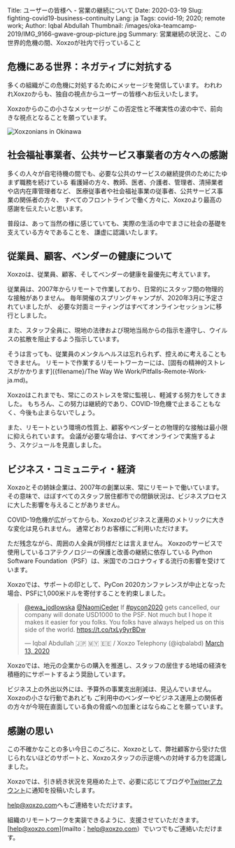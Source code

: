 Title: ユーザーの皆様へ - 営業の継続について
Date: 2020-03-19
Slug: fighting-covid19-business-continuity
Lang: ja
Tags: covid-19; 2020; remote work;
Author: Iqbal Abdullah 
Thumbnail: /images/oka-teamcamp-2019/IMG_9166-gwave-group-picture.jpg
Summary: 営業継続の状況と、この世界的危機の間、Xoxzoが社内で行っていること

## 危機にある世界：ネガティブに対抗する

多くの組織がこの危機に対処するためにメッセージを発信しています。
われわれXoxzoからも、独自の視点からユーザーの皆様へお伝えいたします。

Xoxzoからのこの小さなメッセージが この否定性と不確実性の波の中で、前向きな視点となることを願っています。

![Xoxzonians in Okinawa](/images/oka-teamcamp-2019/IMG_9071-syuri-jo.jpg)

## 社会福祉事業者、公共サービス事業者の方々への感謝

多くの人々が自宅待機の間でも、必要な公共のサービスの継続提供のためにたゆまず職務を続けている
看護婦の方々、教師、医者、介護者、管理者、清掃業者や店内在庫管理者など、
医療従事者や社会福祉事業の従事者、公共サービス事業の関係者の方々、
すべてのフロントラインで働く方々に、Xoxzoより最高の感謝を伝えたいと思います。

普段は、あって当然の様に感じていても、実際の生活の中でまさに社会の基礎を支えている方々であることを、
謙虚に認識いたします。


## 従業員、顧客、ベンダーの健康について

Xoxzoは、従業員、顧客、そしてベンダーの健康を最優先に考えています。

従業員は、2007年からリモートで作業しており、日常的にスタッフ間の物理的な接触がありません。 
毎年開催のスプリングキャンプが、2020年3月に予定されていましたが、
必要な対面ミーティングはすべてオンラインセッションに移行としました。

また、スタッフ全員に、現地の法律および現地当局からの指示を遵守し、ウイルスの拡散を阻止するよう指示しています。

そうは言っても、従業員のメンタルヘルスは忘れられず、控えめに考えることもできません。 
リモートで作業するリモートワーカーには、[固有の精神的ストレスがかかります]({filename}/The Way We Work/Pitfalls-Remote-Work-ja.md)。

Xoxzoはこれまでも、常にこのストレスを常に監視し、軽減する努力をしてきました。
もちろん、この努力は継続的であり、COVID-19危機で止まることもなく、今後も止まらないでしょう。

また、リモートという環境の性質上、顧客やベンダーとの物理的な接触は最小限に抑えられています。 
会議が必要な場合は、すべてオンラインで実施するよう、スケジュールを見直しました。

## ビジネス・コミュニティ・経済

Xoxzoとその姉妹企業は、2007年の創業以来、常にリモートで働いています。
その意味で、ほぼすべてのスタッフ居住都市での閉鎖状況は、ビジネスプロセスに大した影響を与えることがありません。

COVID-19危機が広がってからも、Xoxzoのビジネスと運用のメトリックに大きな変化は見られません。 
通常どおりお客様にご利用いただけます。

ただ残念ながら、周囲の人全員が同様だとは言えません。 
Xoxzoのサービスで使用しているコアテクノロジーの保護と改善の継続に依存している
Python Software Foundation（PSF）は、米国でのコロナウィする流行の影響を受けています。

Xoxzoでは、サポートの印として、PyCon 2020カンファレンスが中止となった場合、PSFに1,000米ドルを寄付することを約束しました。

<blockquote class="twitter-tweet"><p lang="en" dir="ltr"><a href="https://twitter.com/ewa_jodlowska?ref_src=twsrc%5Etfw">@ewa_jodlowska</a> <a href="https://twitter.com/NaomiCeder?ref_src=twsrc%5Etfw">@NaomiCeder</a> If <a href="https://twitter.com/hashtag/pycon2020?src=hash&amp;ref_src=twsrc%5Etfw">#pycon2020</a> gets cancelled, our company will donate USD1000 to the PSF. Not much but I hope it makes it easier for you folks. You folks have always helped us on this side of the world. <a href="https://t.co/txLy9yrBDw">https://t.co/txLy9yrBDw</a></p>&mdash; Iqbal Abdullah 🇯🇵 🇲🇾 🇪🇪 / Xoxzo Telephony (@iqbalabd) <a href="https://twitter.com/iqbalabd/status/1238477812077441024?ref_src=twsrc%5Etfw">March 13, 2020</a></blockquote> <script async src="https://platform.twitter.com/widgets.js" charset="utf-8"></script>


Xoxzoでは、地元の企業からの購入を推進し、スタッフの居住する地域の経済を積極的にサポートするよう奨励しています。

ビジネス上の外出以外には、予算外の事業支出削減は、見込んでいません。Xoxzoの小さな行動であれども ご利用中のベンダーやビジネス運用上の関係者の方々が今現在直面している負の脅威への加重とはならぬことを願っています。

## 感謝の思い

この不確かなことの多い今日このごろに、Xoxzoとして、弊社顧客から受けた信じられないほどのサポートと、Xoxzoスタッフの示逆境への対峙する力を認識しました。

Xoxzoでは、引き続き状況を見極めた上で、必要に応じてブログや[Twitterアカウント](https://twitter.com/xoxzocom)に通知を投稿いたします。

[help@xoxzo.com](mailto:help@xoxzo.com)へもご連絡をいただけます。

組織のリモートワークを実装できるように、支援させていただきます。 [help@xoxzo.com](mailto：help@xoxzo.com）でいつでもご連絡いただけます。
